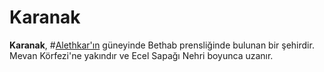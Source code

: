 # Karanak

**Karanak**, #[Alethkar'ın](locations/alethkar) güneyinde Bethab prensliğinde bulunan bir şehirdir. Mevan Körfezi'ne yakındır ve Ecel Sapağı Nehri boyunca uzanır.
